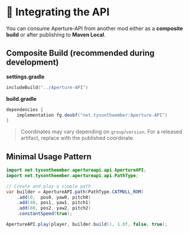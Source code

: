# 🔌 Integrating the API

You can consume Aperture‑API from another mod either as a **composite build** or after publishing to **Maven Local**.

## Composite Build (recommended during development)
**settings.gradle**
```kts
includeBuild("../Aperture-API")
```

**build.gradle**
```gradle
dependencies {
    implementation fg.deobf("net.tysontheember:Aperture-API")
}
```

> Coordinates may vary depending on `group`/`version`. For a released artifact, replace with the published coordinate.

## Minimal Usage Pattern
```java
import net.tysontheember.apertureapi.api.ApertureAPI;
import net.tysontheember.apertureapi.api.PathType;

// Create and play a simple path
var builder = ApertureAPI.path(PathType.CATMULL_ROM)
    .add(0,  pos0, yaw0, pitch0)
    .add(40, pos1, yaw1, pitch1)
    .add(80, pos2, yaw2, pitch2)
    .constantSpeed(true);

ApertureAPI.play(player, builder.build(), 1.0f, false, true);
```

